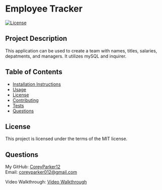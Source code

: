 # Employee Tracker  

  [![License](https://img.shields.io/badge/License-MIT-blue.svg)](https://opensource.org/licenses/MIT)

## Project Description

  This application can be used to create a team with names, titles, salaries, depatments, and managers. It utilizes mySQL and inquirer.

## Table of Contents

  * [Installation Instructions](#installation)
  * [Usage](#usage)
  * [License](#license)
  * [Contributing](#contributing)
  * [Tests](#tests)
  * [Questions](#questions)


## License

  This project is licensed under the terms of the MIT license.  

## Questions

My GitHub: [CoreyParker12](https://github.com/CoreyParker12)  
Email: coreyparker012@gmail.com

Video Walkthrough: [Video Walkthrough](https://drive.google.com/file/d/17SJleoLre26rRsMppiY5-wtC1YI10y5Q/view?usp=sharing)

